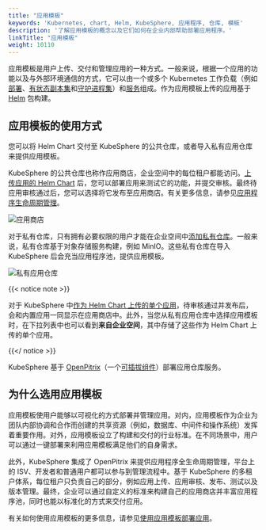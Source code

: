 ```yaml
---
title: "应用模板"
keywords: 'Kubernetes, chart, Helm, KubeSphere, 应用程序, 仓库, 模板'
description: '了解应用模板的概念以及它们如何在企业内部帮助部署应用程序。'
linkTitle: "应用模板"
weight: 10110
---
```


应用模板是用户上传、交付和管理应用的一种方式。一般来说，根据一个应用的功能以及与外部环境通信的方式，它可以由一个或多个 Kubernetes 工作负载（例如[部署](../../../project-user-guide/application-workloads/deployments/)、[有状态副本集](../../../project-user-guide/application-workloads/statefulsets/)和[守护进程集](../../../project-user-guide/application-workloads/daemonsets/)）和[服务](../../../project-user-guide/application-workloads/services/)组成。作为应用模板上传的应用基于 [Helm](https://helm.sh/) 包构建。

## 应用模板的使用方式

您可以将 Helm Chart 交付至 KubeSphere 的公共仓库，或者导入私有应用仓库来提供应用模板。

KubeSphere 的公共仓库也称作应用商店，企业空间中的每位租户都能访问。[上传应用的 Helm Chart](../../../workspace-administration/upload-helm-based-application/) 后，您可以部署应用来测试它的功能，并提交审核。最终待应用审核通过后，您可以选择将它发布至应用商店。有关更多信息，请参见[应用程序生命周期管理](../../../application-store/app-lifecycle-management/)。

![应用商店](/images/docs/zh-cn/project-user-guide/applications/app-templates/app-store-1.png)

对于私有仓库，只有拥有必要权限的用户才能在企业空间中[添加私有仓库](../../../workspace-administration/app-repository/import-helm-repository/)。一般来说，私有仓库基于对象存储服务构建，例如 MinIO。这些私有仓库在导入 KubeSphere 后会充当应用程序池，提供应用模板。

![私有应用仓库](/images/docs/zh-cn/project-user-guide/applications/app-templates/private-app-repository-2.png)

{{< notice note >}}

对于 KubeSphere 中[作为 Helm Chart 上传的单个应用](../../../workspace-administration/upload-helm-based-application/)，待审核通过并发布后，会和内置应用一同显示在应用商店中。此外，当您从私有应用仓库中选择应用模板时，在下拉列表中也可以看到**来自企业空间**，其中存储了这些作为 Helm Chart 上传的单个应用。

{{</ notice >}} 

KubeSphere 基于 [OpenPitrix](https://github.com/openpitrix/openpitrix)（一个[可插拔组件](../../../pluggable-components/app-store/)）部署应用仓库服务。

## 为什么选用应用模板

应用模板使用户能够以可视化的方式部署并管理应用。对内，应用模板作为企业为团队内部协调和合作而创建的共享资源（例如，数据库、中间件和操作系统）发挥着重要作用。对外，应用模板设立了构建和交付的行业标准。在不同场景中，用户可以通过一键部署来利用应用模板满足他们的自身需求。

此外，KubeSphere 集成了 OpenPitrix 来提供应用程序全生命周期管理，平台上的 ISV、开发者和普通用户都可以参与到管理流程中。基于 KubeSphere 的多租户体系，每位租户只负责自己的部分，例如应用上传、应用审核、发布、测试以及版本管理。最终，企业可以通过自定义的标准来构建自己的应用商店并丰富应用程序池，同时也能以标准化的方式来交付应用。

有关如何使用应用模板的更多信息，请参见[使用应用模板部署应用](../../../project-user-guide/application/deploy-app-from-template/)。